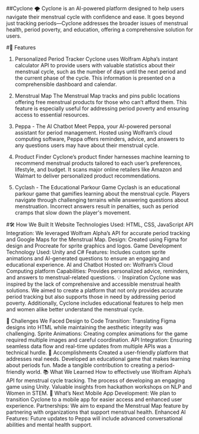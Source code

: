 
##Cyclone 🌪️
Cyclone is an AI-powered platform designed to help users navigate their menstrual cycle with confidence and ease. It goes beyond just tracking periods—Cyclone addresses the broader issues of menstrual health, period poverty, and education, offering a comprehensive solution for users.

#🚀 Features
1. Personalized Period Tracker
Cyclone uses Wolfram Alpha’s instant calculator API to provide users with valuable statistics about their menstrual cycle, such as the number of days until the next period and the current phase of the cycle. This information is presented on a comprehensible dashboard and calendar.

2. Menstrual Map
The Menstrual Map tracks and pins public locations offering free menstrual products for those who can’t afford them. This feature is especially useful for addressing period poverty and ensuring access to essential resources.

3. Peppa - The AI Chatbot
Meet Peppa, your AI-powered personal assistant for period management. Hosted using Wolfram’s cloud computing software, Peppa offers reminders, advice, and answers to any questions users may have about their menstrual cycle.

4. Product Finder
Cyclone’s product finder harnesses machine learning to recommend menstrual products tailored to each user’s preferences, lifestyle, and budget. It scans major online retailers like Amazon and Walmart to deliver personalized product recommendations.

5. Cyclash - The Educational Parkour Game
Cyclash is an educational parkour game that gamifies learning about the menstrual cycle. Players navigate through challenging terrains while answering questions about menstruation. Incorrect answers result in penalties, such as period cramps that slow down the player's movement.

#🛠️ How We Built It
Website
Technologies Used: HTML, CSS, JavaScript
API Integration: We leveraged Wolfram Alpha’s API for accurate period tracking and Google Maps for the Menstrual Map.
Design: Created using Figma for design and Procreate for sprite graphics and logos.
Game Development
Technology Used: Unity and C#
Features: Includes custom sprite animations and AI-generated questions to ensure an engaging and educational experience.
AI and Chatbot
Hosted on: Wolfram’s Cloud Computing platform
Capabilities: Provides personalized advice, reminders, and answers to menstrual-related questions.
💡 Inspiration
Cyclone was inspired by the lack of comprehensive and accessible menstrual health solutions. We aimed to create a platform that not only provides accurate period tracking but also supports those in need by addressing period poverty. Additionally, Cyclone includes educational features to help men and women alike better understand the menstrual cycle.

🚧 Challenges We Faced
Design to Code Transition: Translating Figma designs into HTML while maintaining the aesthetic integrity was challenging.
Sprite Animations: Creating complex animations for the game required multiple images and careful coordination.
API Integration: Ensuring seamless data flow and real-time updates from multiple APIs was a technical hurdle.
🎉 Accomplishments
Created a user-friendly platform that addresses real needs.
Developed an educational game that makes learning about periods fun.
Made a tangible contribution to creating a period-friendly world.
📚 What We Learned
How to effectively use Wolfram Alpha’s API for menstrual cycle tracking.
The process of developing an engaging game using Unity.
Valuable insights from hackathon workshops on NLP and Women in STEM.
🔮 What’s Next
Mobile App Development: We plan to transition Cyclone to a mobile app for easier access and enhanced user experience.
Partnerships: We aim to expand the Menstrual Map feature by partnering with organizations that support menstrual health.
Enhanced AI Features: Future updates to Peppa will include advanced conversational abilities and mental health support.
  
